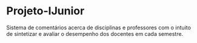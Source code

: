 # Projeto-IJunior
Sistema de comentários acerca de disciplinas e professores com o intuito de sintetizar e avaliar o desempenho dos docentes em cada semestre.
